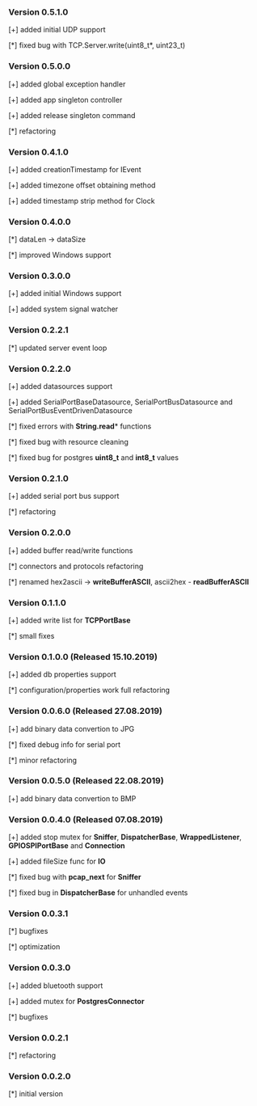 ### Version 0.5.1.0
[+] added initial UDP support

[\*] fixed bug with TCP.Server.write(uint8_t\*, uint23_t)

### Version 0.5.0.0
[+] added global exception handler

[+] added app singleton controller

[+] added release singleton command

[*] refactoring

### Version 0.4.1.0
[+] added creationTimestamp for IEvent

[+] added timezone offset obtaining method 

[+] added timestamp strip method for Clock

### Version 0.4.0.0
[*] dataLen -> dataSize

[*] improved Windows support

### Version 0.3.0.0
[+] added initial Windows support

[+] added system signal watcher

### Version 0.2.2.1
[*] updated server event loop

### Version 0.2.2.0
[+] added datasources support

[+] added SerialPortBaseDatasource, SerialPortBusDatasource and SerialPortBusEventDrivenDatasource

[\*] fixed errors with **String.read*** functions

[*] fixed bug with resource cleaning

[\*] fixed bug for postgres **uint8_t** and **int8_t** values

### Version 0.2.1.0
[+] added serial port bus support

[*] refactoring

### Version 0.2.0.0
[+] added buffer read/write functions

[*] connectors and protocols refactoring

[\*] renamed hex2ascii -> **writeBufferASCII**, ascii2hex - **readBufferASCII**

### Version 0.1.1.0
[+] added write list for **TCPPortBase**

[*] small fixes

### Version 0.1.0.0 (Released 15.10.2019)
[+] added db properties support

[*] configuration/properties work full refactoring

### Version 0.0.6.0 (Released 27.08.2019)
[+] add binary data convertion to JPG

[*] fixed debug info for serial port

[*] minor refactoring

### Version 0.0.5.0 (Released 22.08.2019)
[+] add binary data convertion to BMP

### Version 0.0.4.0 (Released 07.08.2019)
[+] added stop mutex for **Sniffer**, **DispatcherBase**, **WrappedListener**, **GPIOSPIPortBase** and **Connection**

[+] added fileSize func for **IO**

[\*] fixed bug with **pcap_next** for **Sniffer**

[*] fixed bug in **DispatcherBase** for unhandled events

### Version 0.0.3.1
[*] bugfixes

[*] optimization

### Version 0.0.3.0
[+] added bluetooth support

[+] added mutex for **PostgresConnector**

[*] bugfixes

### Version 0.0.2.1
[*] refactoring

### Version 0.0.2.0
[*] initial version
